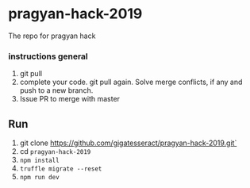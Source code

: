 # pragyan-hack-2019
The repo for pragyan hack


### instructions general    
1. git pull    
1. complete your code. git pull again. Solve merge conflicts, if any and push to a new branch.
1. Issue PR to merge with master



## Run    
1. git clone https://github.com/gigatesseract/pragyan-hack-2019.git`
1. cd `pragyan-hack-2019`
1. `npm install`
1. `truffle migrate --reset`    
1. `npm run dev`

